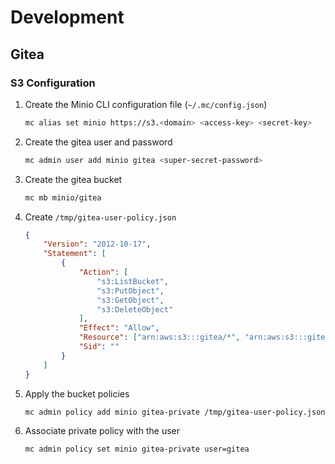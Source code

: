 # Development

## Gitea

### S3 Configuration

1. Create the Minio CLI configuration file (`~/.mc/config.json`)
    ```sh
    mc alias set minio https://s3.<domain> <access-key> <secret-key>
    ```

2. Create the gitea user and password
    ```sh
    mc admin user add minio gitea <super-secret-password>
    ```

3. Create the gitea bucket
    ```sh
    mc mb minio/gitea
    ```

4. Create `/tmp/gitea-user-policy.json`
    ```json
    {
        "Version": "2012-10-17",
        "Statement": [
            {
                "Action": [
                    "s3:ListBucket",
                    "s3:PutObject",
                    "s3:GetObject",
                    "s3:DeleteObject"
                ],
                "Effect": "Allow",
                "Resource": ["arn:aws:s3:::gitea/*", "arn:aws:s3:::gitea"],
                "Sid": ""
            }
        ]
    }
    ```

5. Apply the bucket policies
    ```sh
    mc admin policy add minio gitea-private /tmp/gitea-user-policy.json
    ```

6. Associate private policy with the user
    ```sh
    mc admin policy set minio gitea-private user=gitea
    ```
